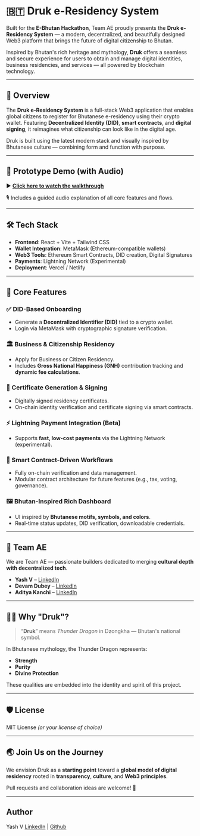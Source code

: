 # 🇧🇹 Druk e-Residency System

Built for the **E-Bhutan Hackathon**, Team AE proudly presents the **Druk e-Residency System** — a modern, decentralized, and beautifully designed Web3 platform that brings the future of digital citizenship to Bhutan.

Inspired by Bhutan's rich heritage and mythology, **Druk** offers a seamless and secure experience for users to obtain and manage digital identities, business residencies, and services — all powered by blockchain technology.

---

## 🚀 Overview

The **Druk e-Residency System** is a full-stack Web3 application that enables global citizens to register for Bhutanese e-residency using their crypto wallet. Featuring **Decentralized Identity (DID)**, **smart contracts**, and **digital signing**, it reimagines what citizenship can look like in the digital age.

Druk is built using the latest modern stack and visually inspired by Bhutanese culture — combining form and function with purpose.

---

## 🎥 Prototype Demo (with Audio)

▶️ **[Click here to watch the walkthrough](https://www.loom.com/share/a165aeef3904458db7aac089f6118520?sid=8af1eb0e-44b4-4d62-9e7b-39485efd58bb)**  

🎙️ Includes a guided audio explanation of all core features and flows.

---

## 🛠️ Tech Stack

- **Frontend**: React + Vite + Tailwind CSS  
- **Wallet Integration**: MetaMask (Ethereum-compatible wallets)  
- **Web3 Tools**: Ethereum Smart Contracts, DID creation, Digital Signatures  
- **Payments**: Lightning Network (Experimental)  
- **Deployment**: Vercel / Netlify

---

## 🔑 Core Features

### ✅ DID-Based Onboarding
- Generate a **Decentralized Identifier (DID)** tied to a crypto wallet.
- Login via MetaMask with cryptographic signature verification.

### 🏛️ Business & Citizenship Residency
- Apply for Business or Citizen Residency.
- Includes **Gross National Happiness (GNH)** contribution tracking and **dynamic fee calculations**.

### 📜 Certificate Generation & Signing
- Digitally signed residency certificates.
- On-chain identity verification and certificate signing via smart contracts.

### ⚡ Lightning Payment Integration (Beta)
- Supports **fast, low-cost payments** via the Lightning Network (experimental).

### 🤝 Smart Contract-Driven Workflows
- Fully on-chain verification and data management.
- Modular contract architecture for future features (e.g., tax, voting, governance).

### 🖼️ Bhutan-Inspired Rich Dashboard
- UI inspired by **Bhutanese motifs, symbols, and colors**.
- Real-time status updates, DID verification, downloadable credentials.

---

## 👥 Team AE

We are Team AE — passionate builders dedicated to merging **cultural depth with decentralized tech**.

- **Yash V** – [LinkedIn](https://linkedin.com/in/yash-v-)
- **Devam Dubey** – [LinkedIn](https://www.linkedin.com/in/aditya-kanchi?utm_source=share&utm_campaign=share_via&utm_content=profile&utm_medium=android_app)
- **Aditya Kanchi** – [LinkedIn](https://www.linkedin.com/in/devam-dubey-74317125a?utm_source=share&utm_campaign=share_via&utm_content=profile&utm_medium=android_app)

---

## 🧙‍♂️ Why "Druk"?

> “**Druk**” means *Thunder Dragon* in Dzongkha — Bhutan's national symbol.

In Bhutanese mythology, the Thunder Dragon represents:
- **Strength**
- **Purity**
- **Divine Protection**

These qualities are embedded into the identity and spirit of this project.

---

## 🛡️ License

MIT License *(or your license of choice)*

---

## 🌏 Join Us on the Journey

We envision Druk as a **starting point** toward a **global model of digital residency** rooted in **transparency**, **culture**, and **Web3 principles**.

Pull requests and collaboration ideas are welcome! 🧡

---

## Author

Yash V
[LinkedIn](https://www.linkedin.com/in/yash-v-/) | [Github](https://github.com/Yash-2405)
